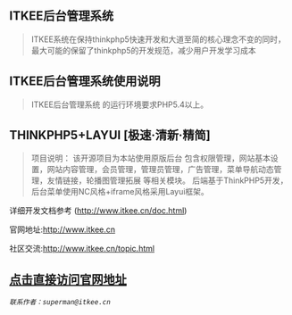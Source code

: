 ITKEE后台管理系统
--

>ITKEE系统在保持thinkphp5快速开发和大道至简的核心理念不变的同时，最大可能的保留了thinkphp5的开发规范，减少用户开发学习成本

ITKEE后台管理系统使用说明
--
>ITKEE后台管理系统 的运行环境要求PHP5.4以上。


THINKPHP5+LAYUI [极速·清新·精简]
 -

>项目说明：
 该开源项目为本站使用原版后台
 包含权限管理，网站基本设置，网站内容管理，会员管理，管理员管理，广告管理，菜单导航动态管理，友情链接，轮播图管理拓展 等相关模块。
 后端基于ThinkPHP5开发，后台菜单使用NC风格+iframe风格采用Layui框架。

详细开发文档参考 (http://www.itkee.cn/doc.html)

官网地址:http://www.itkee.cn

社区交流:http://www.itkee.cn/topic.html

<a href="http://www.itkee.cn" target="_blank">点击直接访问官网地址</a>
-

_`联系作者：superman@itkee.cn`_